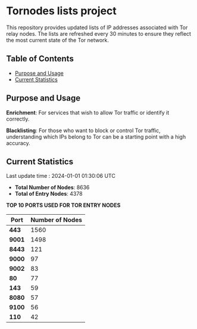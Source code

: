 # Tornodes lists project

This repository provides updated lists of IP addresses associated with Tor relay nodes. The lists are refreshed every 30 minutes to ensure they reflect the most current state of the Tor network.

## Table of Contents

- [Purpose and Usage](#purpose-and-usage)
- [Current Statistics](#current-statistics)


## Purpose and Usage

**Enrichment**: For services that wish to allow Tor traffic or identify it correctly.

**Blacklisting**: For those who want to block or control Tor traffic, understanding which IPs belong to Tor can be a starting point with a high accuracy.

## Current Statistics

Last update time : 2024-01-01 01:30:06 UTC

- **Total Number of Nodes**: 8636
- **Total of Entry Nodes**: 4378

**TOP 10 PORTS USED FOR TOR ENTRY NODES**

| **Port** | **Number of Nodes** |
|------|-----------------|
| **443**   | 1560  |
| **9001**   | 1498  |
| **8443**   | 121  |
| **9000**   | 97  |
| **9002**   | 83  |
| **80**   | 77  |
| **143**   | 59  |
| **8080**   | 57  |
| **9100**   | 56  |
| **110**   | 42  |

